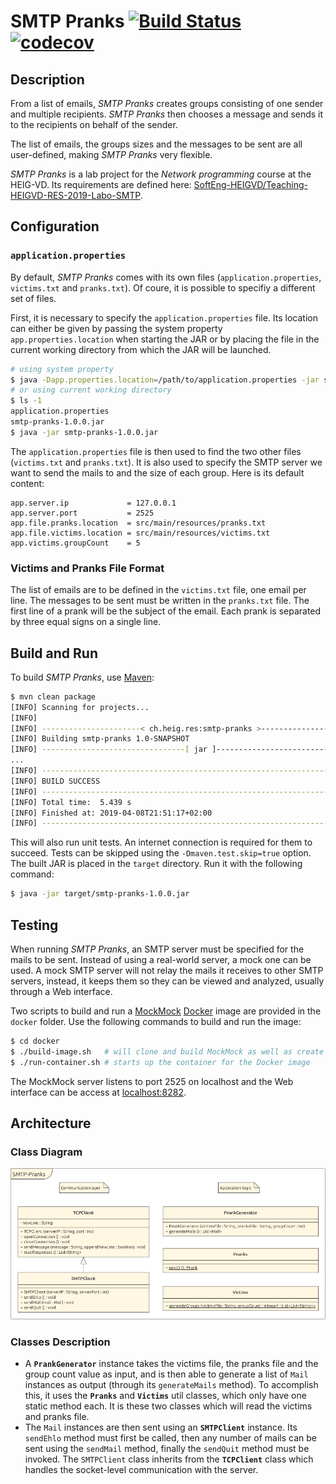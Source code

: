 # SMTP Pranks [![Build Status](https://travis-ci.org/nyg/smtp-pranks.svg?branch=master)](https://travis-ci.org/nyg/smtp-pranks) [![codecov](https://codecov.io/gh/nyg/smtp-pranks/branch/master/graph/badge.svg)](https://codecov.io/gh/nyg/smtp-pranks)

## Description

From a list of emails, *SMTP Pranks* creates groups consisting of one sender and multiple recipients. *SMTP Pranks* then chooses a message and sends it to the recipients on behalf of the sender.

The list of emails, the groups sizes and the messages to be sent are all user-defined, making *SMTP Pranks* very flexible.

*SMTP Pranks* is a lab project for the *Network programming* course at the HEIG-VD. Its requirements are defined here: [SoftEng-HEIGVD/Teaching-HEIGVD-RES-2019-Labo-SMTP](https://github.com/SoftEng-HEIGVD/Teaching-HEIGVD-RES-2019-Labo-SMTP).

## Configuration

### `application.properties`

By default, *SMTP Pranks* comes with its own files (`application.properties`, `victims.txt` and `pranks.txt`). Of coure, it is possible to specifiy a different set of files.

First, it is necessary to specify the `application.properties` file. Its location can either be given by passing the system property `app.properties.location` when starting the JAR or by placing the file in the current working directory from which the JAR will be launched.

```sh
# using system property
$ java -Dapp.properties.location=/path/to/application.properties -jar smtp-pranks-1.0.0.jar
# or using current working directory
$ ls -1
application.properties
smtp-pranks-1.0.0.jar
$ java -jar smtp-pranks-1.0.0.jar
```

The `application.properties` file is then used to find the two other files (`victims.txt` and `pranks.txt`). It is also used to specify the SMTP server we want to send the mails to and the size of each group. Here is its default content:

```
app.server.ip             = 127.0.0.1
app.server.port           = 2525
app.file.pranks.location  = src/main/resources/pranks.txt
app.file.victims.location = src/main/resources/victims.txt
app.victims.groupCount    = 5
```

### Victims and Pranks File Format

The list of emails are to be defined in the `victims.txt` file, one email per line. The messages to be sent must be written in the `pranks.txt` file. The first line of a prank will be the subject of the email. Each prank is separated by three equal signs on a single line.

## Build and Run

To build *SMTP Pranks*, use [Maven](https://maven.apache.org):

```sh
$ mvn clean package
[INFO] Scanning for projects...
[INFO]
[INFO] ----------------------< ch.heig.res:smtp-pranks >-----------------------
[INFO] Building smtp-pranks 1.0-SNAPSHOT
[INFO] --------------------------------[ jar ]---------------------------------
...
[INFO] ------------------------------------------------------------------------
[INFO] BUILD SUCCESS
[INFO] ------------------------------------------------------------------------
[INFO] Total time:  5.439 s
[INFO] Finished at: 2019-04-08T21:51:17+02:00
[INFO] ------------------------------------------------------------------------
```

This will also run unit tests. An internet connection is required for them to succeed. Tests can be skipped using the `-Dmaven.test.skip=true` option. The built JAR is placed in the `target` directory. Run it with the following command:

```sh
$ java -jar target/smtp-pranks-1.0.0.jar
```

## Testing

When running *SMTP Pranks*, an SMTP server must be specified for the mails to be sent. Instead of using a real-world server, a mock one can be used. A mock SMTP server will not relay the mails it receives to other SMTP servers, instead, it keeps them so they can be viewed and analyzed, usually through a Web interface.

Two scripts to build and run a [MockMock](https://github.com/dc55028/MockMock) [Docker](https://www.docker.com) image are provided in the `docker` folder. Use the following commands to build and run the image:

```sh
$ cd docker
$ ./build-image.sh   # will clone and build MockMock as well as create the Docker image
$ ./run-container.sh # starts up the container for the Docker image 
```

The MockMock server listens to port 2525 on localhost and the Web interface can be access at [localhost:8282](http://localhost:8282).

## Architecture

### Class Diagram

![class diagram](figures/smtp-pranks.png)

### Classes Description

* A **`PrankGenerator`** instance takes the victims file, the pranks file and the group count value as input, and is then able to generate a list of `Mail` instances as output (through its `generateMails` method). To accomplish this, it uses the **`Pranks`** and **`Victims`** util classes, which only have one static method each. It is these two classes which will read the victims and pranks file.
* The `Mail` instances are then sent using an **`SMTPClient`** instance. Its `sendEhlo` method must first be called, then any number of mails can be sent using the `sendMail` method, finally the `sendQuit` method must be invoked. The `SMTPClient` class inherits from the **`TCPClient`** class which handles the socket-level communication with the server.
